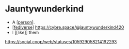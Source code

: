 # Jauntywunderkind

- A [[person]].
- [[fediverse]] https://cybre.space/@jauntywunderkind420
- I [[like]] them

https://social.coop/web/statuses/105929058214192293


[//begin]: # "Autogenerated link references for markdown compatibility"
[person]: person "Person"
[fediverse]: fediverse "Fediverse"
[//end]: # "Autogenerated link references"